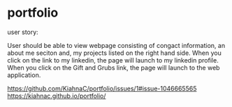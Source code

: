 # portfolio

user story:

User should be able to view webpage consisting of congact information, an about me seciton and, my projects listed on the right hand side. When you click on the link to my linkedin, the page will launch to my linkedin profile. When you click on the Gift and Grubs link, the page will launch to the web application.


https://github.com/KiahnaC/portfolio/issues/1#issue-1046665565 
https://kiahnac.github.io/portfolio/
